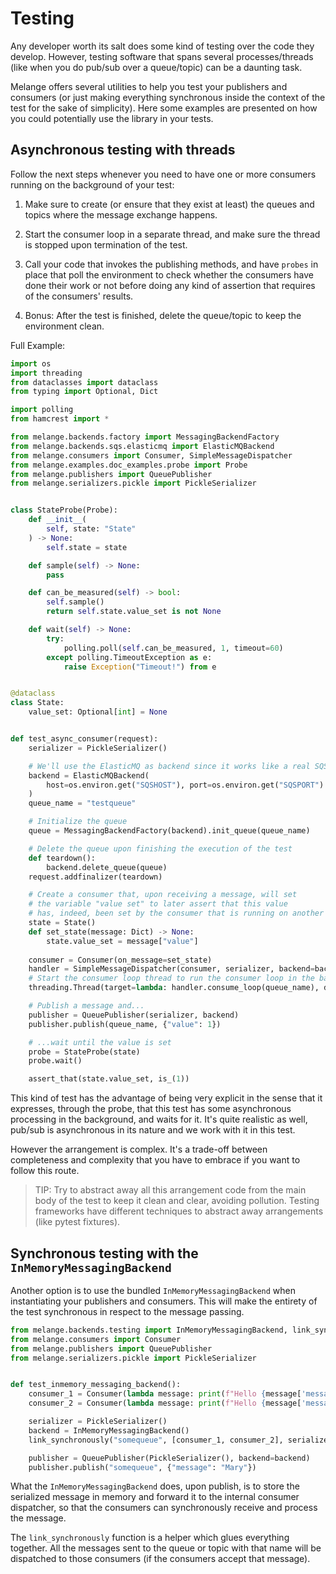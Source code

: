 # Testing

Any developer worth its salt does some kind of testing over the code they
develop. However, testing software that spans several processes/threads (like when you do pub/sub over
a queue/topic) can be a daunting task. 

Melange offers several utilities to help you test your publishers
and consumers (or just making everything synchronous inside the context of the
test for the sake of simplicity). Here some examples are presented on how you
could potentially use the library in your tests.

## Asynchronous testing with threads

Follow the next steps whenever you need to have one or more consumers running on the
background of your test:

1. Make sure to create (or ensure that they exist at least) the queues and topics where the 
   message exchange happens.
   
2. Start the consumer loop in a separate thread, and make sure the thread is stopped upon
    termination of the test.
   
3. Call your code that invokes the publishing methods, and have `probes` in place
that poll the environment to check whether the consumers have done their work or not before
doing any kind of assertion that requires of the consumers' results.
   
4. Bonus: After the test is finished, delete the queue/topic to keep the environment clean.
   
Full Example:

``` py
import os
import threading
from dataclasses import dataclass
from typing import Optional, Dict

import polling
from hamcrest import *

from melange.backends.factory import MessagingBackendFactory
from melange.backends.sqs.elasticmq import ElasticMQBackend
from melange.consumers import Consumer, SimpleMessageDispatcher
from melange.examples.doc_examples.probe import Probe
from melange.publishers import QueuePublisher
from melange.serializers.pickle import PickleSerializer


class StateProbe(Probe):
    def __init__(
        self, state: "State"
    ) -> None:
        self.state = state

    def sample(self) -> None:
        pass

    def can_be_measured(self) -> bool:
        self.sample()
        return self.state.value_set is not None

    def wait(self) -> None:
        try:
            polling.poll(self.can_be_measured, 1, timeout=60)
        except polling.TimeoutException as e:
            raise Exception("Timeout!") from e


@dataclass
class State:
    value_set: Optional[int] = None


def test_async_consumer(request):
    serializer = PickleSerializer()

    # We'll use the ElasticMQ as backend since it works like a real SQS queue
    backend = ElasticMQBackend(
        host=os.environ.get("SQSHOST"), port=os.environ.get("SQSPORT")
    )
    queue_name = "testqueue"

    # Initialize the queue
    queue = MessagingBackendFactory(backend).init_queue(queue_name)

    # Delete the queue upon finishing the execution of the test
    def teardown():
        backend.delete_queue(queue)
    request.addfinalizer(teardown)

    # Create a consumer that, upon receiving a message, will set
    # the variable "value set" to later assert that this value
    # has, indeed, been set by the consumer that is running on another thread
    state = State()
    def set_state(message: Dict) -> None:
        state.value_set = message["value"]
        
    consumer = Consumer(on_message=set_state)
    handler = SimpleMessageDispatcher(consumer, serializer, backend=backend)
    # Start the consumer loop thread to run the consumer loop in the background
    threading.Thread(target=lambda: handler.consume_loop(queue_name), daemon=True).start()

    # Publish a message and...
    publisher = QueuePublisher(serializer, backend)
    publisher.publish(queue_name, {"value": 1})

    # ...wait until the value is set
    probe = StateProbe(state)
    probe.wait()

    assert_that(state.value_set, is_(1))

```

This kind of test has the advantage of being very explicit in the sense that it expresses, through the probe,
that this test has some asynchronous processing in the background, and waits for it.
It's quite realistic as well, pub/sub is asynchronous in its nature and we work with
it in this test.

However the arrangement is complex. It's a trade-off between completeness and complexity that you have to embrace
if you want to follow this route.

> TIP: Try to abstract away all this arrangement code from the main body of the test
> to keep it clean and clear, avoiding pollution. Testing frameworks have different
> techniques to abstract away arrangements (like pytest fixtures).

## Synchronous testing with the `InMemoryMessagingBackend`

Another option is to use the bundled `InMemoryMessagingBackend` when instantiating your
publishers and consumers. This will make the entirety of the test synchronous in respect
to the message passing.

``` py
from melange.backends.testing import InMemoryMessagingBackend, link_synchronously
from melange.consumers import Consumer
from melange.publishers import QueuePublisher
from melange.serializers.pickle import PickleSerializer


def test_inmemory_messaging_backend():
    consumer_1 = Consumer(lambda message: print(f"Hello {message['message']}!"))
    consumer_2 = Consumer(lambda message: print(f"Hello {message['message']} 2!"))

    serializer = PickleSerializer()
    backend = InMemoryMessagingBackend()
    link_synchronously("somequeue", [consumer_1, consumer_2], serializer, backend)

    publisher = QueuePublisher(PickleSerializer(), backend=backend)
    publisher.publish("somequeue", {"message": "Mary"})
```

What the `InMemoryMessagingBackend` does, upon
publish, is to store the serialized message in memory and
forward it to the internal consumer dispatcher, so that
the consumers can synchronously receive and process the message.

The `link_synchronously` function is a helper which glues everything together. All the 
messages sent to the queue or topic with
that name will be dispatched to those consumers (if the consumers accept that message).

